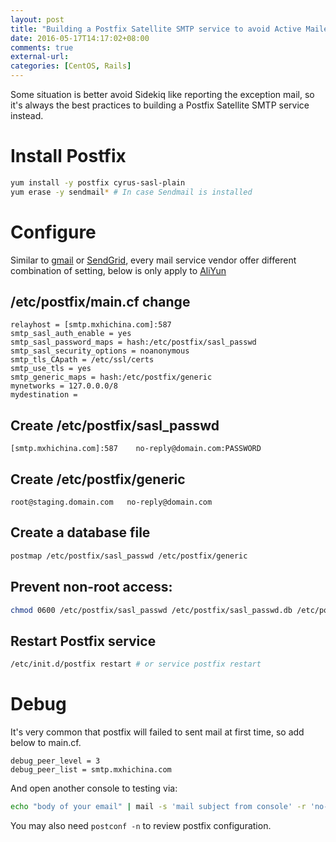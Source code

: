 ```yaml
---
layout: post
title: "Building a Postfix Satellite SMTP service to avoid Active Mailer run in Aliyun"
date: 2016-05-17T14:17:02+08:00
comments: true
external-url: 
categories: [CentOS, Rails]
---
```


Some situation is better avoid Sidekiq like reporting the exception mail, so it's always the best practices to building a Postfix Satellite SMTP service instead.

# Install Postfix

```bash
yum install -y postfix cyrus-sasl-plain
yum erase -y sendmail* # In case Sendmail is installed
```

# Configure

Similar to [gmail](http://mhawthorne.net/posts/postfix-configuring-gmail-as-relay.html) or [SendGrid](https://www.linode.com/docs/email/postfix/postfix-smtp-debian7), every mail service vendor offer different combination of setting, below is only apply to [AliYun](https://qiye.aliyun.com/)

## /etc/postfix/main.cf change

```text
relayhost = [smtp.mxhichina.com]:587
smtp_sasl_auth_enable = yes
smtp_sasl_password_maps = hash:/etc/postfix/sasl_passwd
smtp_sasl_security_options = noanonymous
smtp_tls_CApath = /etc/ssl/certs
smtp_use_tls = yes
smtp_generic_maps = hash:/etc/postfix/generic
mynetworks = 127.0.0.0/8
mydestination =
```

## Create /etc/postfix/sasl_passwd 

```
[smtp.mxhichina.com]:587    no-reply@domain.com:PASSWORD
```

## Create /etc/postfix/generic 

```
root@staging.domain.com   no-reply@domain.com
```

## Create a database file

```bash
postmap /etc/postfix/sasl_passwd /etc/postfix/generic
```

## Prevent non-root access:

```bash
chmod 0600 /etc/postfix/sasl_passwd /etc/postfix/sasl_passwd.db /etc/postfix/generic /etc/postfix/generic.db
```

## Restart Postfix service

```bash
/etc/init.d/postfix restart # or service postfix restart
```

# Debug

It's very common that postfix will failed to sent mail at first time, so add below to main.cf.

```text
debug_peer_level = 3
debug_peer_list = smtp.mxhichina.com
```

And open another console to testing via:

```bash
echo "body of your email" | mail -s 'mail subject from console' -r 'no-reply@domain.com' guochunzhong@domain.com
```

You may also need `postconf -n` to review postfix configuration.
